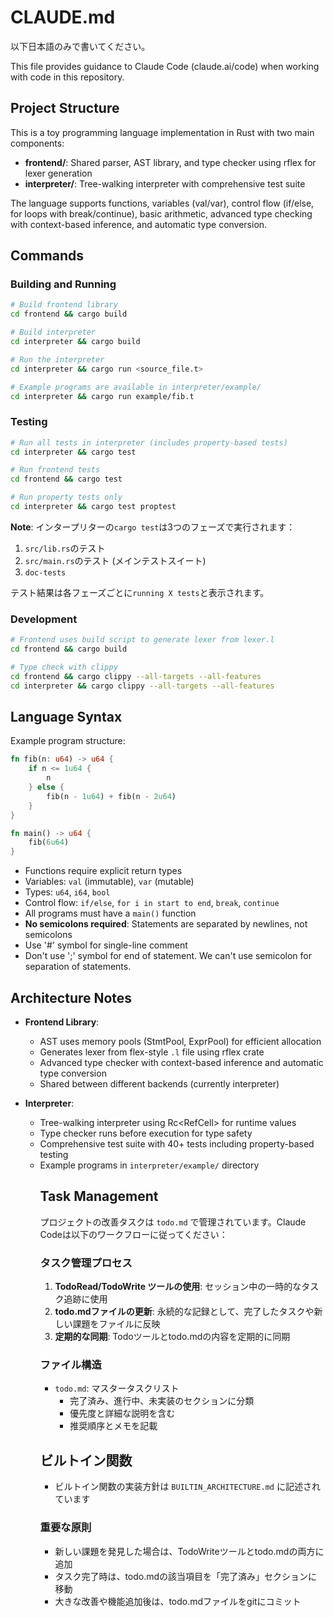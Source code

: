 # CLAUDE.md
以下日本語のみで書いてください。

This file provides guidance to Claude Code (claude.ai/code) when working with code in this repository.

## Project Structure

This is a toy programming language implementation in Rust with two main components:

- **frontend/**: Shared parser, AST library, and type checker using rflex for lexer generation
- **interpreter/**: Tree-walking interpreter with comprehensive test suite

The language supports functions, variables (val/var), control flow (if/else, for loops with break/continue), basic arithmetic, advanced type checking with context-based inference, and automatic type conversion.

## Commands

### Building and Running

```bash
# Build frontend library
cd frontend && cargo build

# Build interpreter  
cd interpreter && cargo build

# Run the interpreter
cd interpreter && cargo run <source_file.t>

# Example programs are available in interpreter/example/
cd interpreter && cargo run example/fib.t
```

### Testing

```bash
# Run all tests in interpreter (includes property-based tests)
cd interpreter && cargo test

# Run frontend tests
cd frontend && cargo test

# Run property tests only
cd interpreter && cargo test proptest
```

**Note**: インタープリターの`cargo test`は3つのフェーズで実行されます：
1. `src/lib.rs`のテスト
2. `src/main.rs`のテスト (メインテストスイート)
3. `doc-tests`

テスト結果は各フェーズごとに`running X tests`と表示されます。

### Development

```bash
# Frontend uses build script to generate lexer from lexer.l
cd frontend && cargo build

# Type check with clippy
cd frontend && cargo clippy --all-targets --all-features
cd interpreter && cargo clippy --all-targets --all-features
```

## Language Syntax

Example program structure:
```rust
fn fib(n: u64) -> u64 {
    if n <= 1u64 {
        n
    } else {
        fib(n - 1u64) + fib(n - 2u64)
    }
}

fn main() -> u64 {
    fib(6u64)
}
```

- Functions require explicit return types
- Variables: `val` (immutable), `var` (mutable)
- Types: `u64`, `i64`, `bool`
- Control flow: `if/else`, `for i in start to end`, `break`, `continue`
- All programs must have a `main()` function
- **No semicolons required**: Statements are separated by newlines, not semicolons
- Use '#' symbol for single-line comment
- Don't use ';' symbol for end of statement. We can't use semicolon for separation of statements.

## Architecture Notes

- **Frontend Library**: 
  - AST uses memory pools (StmtPool, ExprPool) for efficient allocation
  - Generates lexer from flex-style `.l` file using rflex crate
  - Advanced type checker with context-based inference and automatic type conversion
  - Shared between different backends (currently interpreter)

- **Interpreter**: 
  - Tree-walking interpreter using Rc<RefCell<Object>> for runtime values
  - Type checker runs before execution for type safety
  - Comprehensive test suite with 40+ tests including property-based testing
  - Example programs in `interpreter/example/` directory

## Task Management

プロジェクトの改善タスクは `todo.md` で管理されています。Claude Codeは以下のワークフローに従ってください：

### タスク管理プロセス
1. **TodoRead/TodoWrite ツールの使用**: セッション中の一時的なタスク追跡に使用
2. **todo.mdファイルの更新**: 永続的な記録として、完了したタスクや新しい課題をファイルに反映
3. **定期的な同期**: Todoツールとtodo.mdの内容を定期的に同期

### ファイル構造
- `todo.md`: マスタータスクリスト
  - 完了済み、進行中、未実装のセクションに分類
  - 優先度と詳細な説明を含む
  - 推奨順序とメモを記載

## ビルトイン関数
- ビルトイン関数の実装方針は `BUILTIN_ARCHITECTURE.md` に記述されています

### 重要な原則
- 新しい課題を発見した場合は、TodoWriteツールとtodo.mdの両方に追加
- タスク完了時は、todo.mdの該当項目を「完了済み」セクションに移動
- 大きな改善や機能追加後は、todo.mdファイルをgitにコミット
